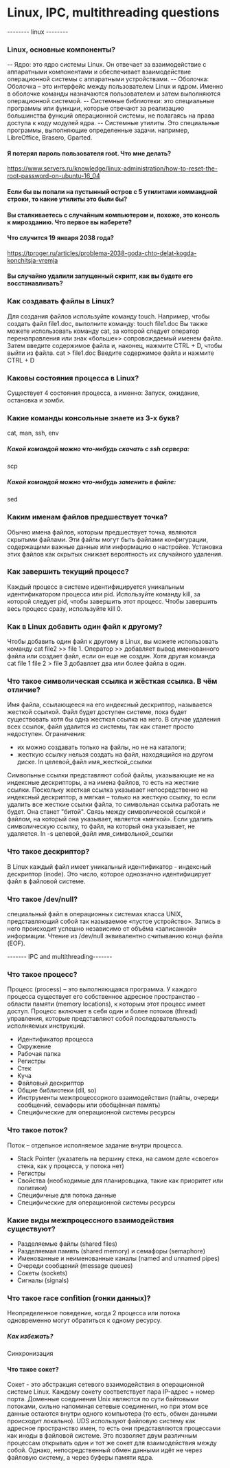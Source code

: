 # Linux, IPC, multithreading questions

-------- linux --------

### Linux, основные компоненты?
-- Ядро: это ядро системы Linux. Он отвечает за взаимодействие с аппаратными компонентами и обеспечивает взаимодействие операционной системы с аппаратными устройствами.
-- Оболочка: Оболочка – это интерфейс между пользователем Linux и ядром. Именно в оболочке команды назначаются пользователем и затем выполняются операционной системой.
-- Системные библиотеки: это специальные программы или функции, которые отвечают за реализацию большинства функций операционной системы, не полагаясь на права доступа к коду модулей ядра.
-- Системные утилиты. Это специальные программы, выполняющие определенные задачи. например, LibreOffice, Brasero, Gparted.


#### Я потерял пароль пользователя root. Что мне делать?
https://www.servers.ru/knowledge/linux-administration/how-to-reset-the-root-password-on-ubuntu-16_04

#### Если бы вы попали на пустынный остров с 5 утилитами коммандной строки, то какие утилиты это были бы?
#### Вы сталкиваетесь с случайным компьютером и, похоже, это консоль к мирозданию. Что первое вы наберете?
#### Что случится 19 января 2038 года?
https://tproger.ru/articles/problema-2038-goda-chto-delat-kogda-konchitsja-vremja

#### Вы случайно удалили запущенный скрипт, как вы будете его восстанавливать?

### Как создавать файлы в Linux?
Для создания файлов используйте команду touch. Например, чтобы создать файл file1.doc, выполните команду: touch file1.doc
Вы также можете использовать команду cat, за которой следует оператор перенаправления или знак «больше»>
сопровождаемый именем файла. Затем введите содержимое файла и, наконец, нажмите CTRL + D, чтобы выйти из файла.
cat > file1.doc
Введите содержимое файла и нажмите CTRL + D

### Каковы состояния процесса в Linux?
Существует 4 состояния процесса, а именно: Запуск, ожидание, остановка и зомби.

### Какие команды консольные знаете из 3-х букв?
cat, man, ssh, env

##### Какой командой можно что-нибудь скачать с ssh сервера:
scp

##### Какой командой можно что-нибудь заменить в файле:
sed

### Каким именам файлов предшествует точка?
Обычно имена файлов, которым предшествует точка, являются скрытыми файлами. Эти файлы могут быть файлами конфигурации, содержащими важные данные или информацию о настройке. Установка этих файлов как скрытых снижает вероятность их случайного удаления.

### Как завершить текущий процесс?
Каждый процесс в системе идентифицируется уникальным идентификатором процесса или pid. Используйте команду kill, за которой следует pid, чтобы завершить этот процесс. Чтобы завершить весь процесс сразу, используйте kill 0.

### Как в Linux добавить один файл к другому?
Чтобы добавить один файл к другому в Linux, вы можете использовать команду cat file2 >> file 1. Оператор >> добавляет вывод именованного файла или создает файл, если он еще не создан. Хотя другая команда cat file 1 file 2 > file 3 добавляет два или более файла в один.

### Что такое символическая ссылка и жёсткая ссылка. В чём отличие?
Имя файла, ссылающееся на его индексный дескриптор, называется жесткой ссылкой.
Файл будет доступен системе, пока будет существовать хотя бы одна жесткая ссылка на него. В случае удаления всех ссылок, файл удалится из системы, так как станет просто недоступен.
Ограничения:
- их можно создавать только на файлы, но не на каталоги;
- жесткую ссылку нельзя создать на файл, находящийся на другом диске.
ln целевой_файл имя_жесткой_ссылки

 Символьные ссылки представляют собой файлы, указывающие не на индексные дескрипторы, а на имена файлов, то есть на жесткие ссылки.
 Поскольку жесткая ссылка указывает непосредственно на индексный дескриптор, а мягкая – только на жесткую ссылку, то если удалить все жесткие ссылки файла, то символьная ссылка работать не будет. Она станет "битой".
 Связь между символической ссылкой и файлом, на который она указывает, является «мягкой». Если удалить символическую ссылку, то файл, на который она указывает, не удаляется.
 ln -s целевой_файл имя_символьной_ссылки

 ### Что такое дескриптор?
 В Linux каждый файл имеет уникальный идентификатор - индексный дескриптор (inode). Это число, которое однозначно идентифицирует файл в файловой системе.

 ### Что такое /dev/null?
 специальный файл в операционных системах класса UNIX, представляющий собой так называемое «пустое устройство». Запись в него происходит успешно независимо от объёма «записанной» информации. Чтение из /dev/null эквивалентно считыванию конца файла (EOF).


 ------- IPC and multithreading-------

### Что такое процесс?
Процесс (process) – это выполняющаяся программа. У каждого процесса существует его собственное адресное пространство - области памяти (memory locations), к которым этот процесс имеет доступ. Процесс включает в себя один и более потоков (thread) управления, которые представляют собой последовательность исполняемых инструкций.
- Идентификатор процесса
- Окружение
- Рабочая папка
- Регистры
- Стек
- Куча
- Файловый дескриптор
- Общие библиотеки (dll, so)
- Инструменты межпроцессорного взаимодействия (пайпы, очереди сообщений, семафоры или обобщённая память)
- Специфические для операционной системы ресурсы

### Что такое поток?
Поток – отдельное исполняемое задание внутри процесса.
- Stack Pointer (указатель на вершину стека, на самом деле «своего» стека, как у процесса, у потока нет)
- Регистры
- Свойства (необходимые для планировщика, такие как приоритет или политики)
- Специфичные для потока данные
- Специфические для операционной системы ресурсы

### Какие виды межпроцессного взаимодействия существуют?
- Разделяемые файлы (shared files)
- Разделяемая память (shared memory) и семафоры (semaphore)
- Именованные и неименованные каналы (named and unnamed pipes)
- Очереди сообщений (message queues)
- Сокеты (sockets)
- Сигналы (signals)

### Что такое race confition (гонки данных)?
Неопределенное поведение, когда 2 процесса или потока одновременно могут обратиться к одному ресурсу.

##### Как избежать?
Синхронизация

#### Что такое сокет?
Сокет - это абстракция сетевого взаимодействия в операционной системе Linux. Каждому сокету соответствует пара IP-адрес + номер порта. 
Доменные соединения Unix являются по сути байтовыми потоками, сильно напоминая сетевые соединения, но при этом все данные остаются внутри одного компьютера (то есть, обмен данными происходит локально). UDS используют файловую систему как адресное пространство имен, то есть они представляются процессами как иноды в файловой системе. Это позволяет двум различным процессам открывать один и тот же сокет для взаимодействия между собой. Однако, непосредственный обмен данными идёт не через файловую систему, а через буферы памяти ядра.
 